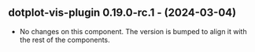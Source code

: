   ## dotplot-vis-plugin 0.19.0-rc.1 - (2024-03-04)
  
  * No changes on this component. The version is bumped to align it
    with the rest of the components.
